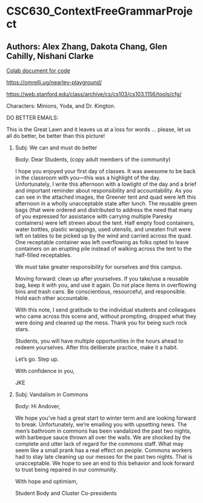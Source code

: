 # CSC630_ContextFreeGrammarProject
## Authors: Alex Zhang, Dakota Chang, Glen Cahilly, Nishani Clarke

[Colab document for code](https://colab.research.google.com/drive/1Vm7qbzePa-OJXm5243dmv6Q7sBpdSZFb?usp=sharing)

https://omrelli.ug/nearley-playground/

https://web.stanford.edu/class/archive/cs/cs103/cs103.1156/tools/cfg/

Characters: Minions, Yoda, and Dr. Kington.


DO BETTER EMAILS:

   This is the Great Lawn and it leaves us at a loss for words … please, let us all do better, be better than this picture!

1. Subj: We can and must do better

   Body: Dear Students, (copy adult members of the community)

    I hope you enjoyed your first day of classes. It was awesome to be back in the classroom with you—this was a highlight of the day.
    Unfortunately, I write this afternoon with a lowlight of the day and a brief and important reminder about responsibility and accountability.
    As you can see in the attached images, the Greener tent and quad were left this afternoon in a wholly unacceptable state after lunch. The reusable         green bags (that were ordered and distributed to address the need that many of you expressed for assistance with carrying multiple Paresky containers)     were left strewn about the tent. Half empty food containers, water bottles, plastic wrappings, used utensils, and uneaten fruit were left on tables to     be picked up by the wind and carried across the quad. One receptable container was left overflowing as folks opted to leave containers on an erupting       pile instead of walking across the tent to the half-filled receptables.

    We must take greater responsibility for ourselves and this campus.

    Moving forward: clean up after yourselves. If you take/use a reusable bag, keep it with you, and use it again. Do not place items in overflowing bins       and trash cans. Be conscientious, resourceful, and responsible. Hold each other accountable.

    With this note, I send gratitude to the individual students and colleagues who came across this scene and, without prompting, dropped what they were       doing and cleaned up the mess. Thank you for being such rock stars.

    Students, you will have multiple opportunities in the hours ahead to redeem yourselves. After this deliberate practice, make it a habit.

    Let’s go. Step up.

    With confidence in you,

    JKE
    
1. Subj: Vandalism in Commons

   Body: Hi Andover,

      We hope you’ve had a great start to winter term and are looking forward to break. Unfortunately, we’re emailing you with upsetting news. The men’s         bathroom in commons has been vandalized the past two nights, with barbeque sauce thrown all over the walls. We are shocked by the complete and utter       lack of regard for the commons staff. What may seem like a small prank has a real effect on people. Commons workers had to stay late cleaning up our       messes for the past two nights. That is unacceptable. We hope to see an end to this behavior and look forward to trust being repaired in our               community. 

      With hope and optimism,

      Student Body and Cluster Co-presidents 
